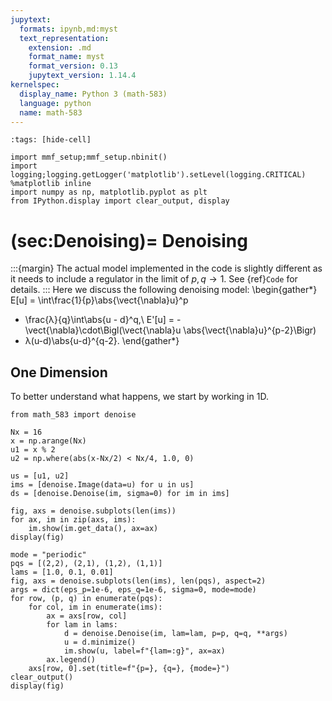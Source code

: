 ```yaml
---
jupytext:
  formats: ipynb,md:myst
  text_representation:
    extension: .md
    format_name: myst
    format_version: 0.13
    jupytext_version: 1.14.4
kernelspec:
  display_name: Python 3 (math-583)
  language: python
  name: math-583
---
```


```{code-cell}
:tags: [hide-cell]

import mmf_setup;mmf_setup.nbinit()
import logging;logging.getLogger('matplotlib').setLevel(logging.CRITICAL)
%matplotlib inline
import numpy as np, matplotlib.pyplot as plt
from IPython.display import clear_output, display
```

(sec:Denoising)=
Denoising
=========

:::{margin}
The actual model implemented in the code is slightly different as it needs to include a
regulator in the limit of $p, q \rightarrow 1$.  See {ref}`Code` for details.
:::
Here we discuss the following denoising model:
\begin{gather*}
  E[u] = \int\frac{1}{p}\abs{\vect{\nabla}u}^p
  + \frac{λ}{q}\int\abs{u - d}^q,\\
  E'[u] = -\vect{\nabla}\cdot\Bigl(\vect{\nabla}u \abs{\vect{\nabla}u}^{p-2}\Bigr)
  + λ(u-d)\abs{u-d}^{q-2}.
\end{gather*}

## One Dimension

To better understand what happens, we start by working in 1D.

```{code-cell}
from math_583 import denoise

Nx = 16
x = np.arange(Nx)
u1 = x % 2
u2 = np.where(abs(x-Nx/2) < Nx/4, 1.0, 0)

us = [u1, u2]
ims = [denoise.Image(data=u) for u in us]
ds = [denoise.Denoise(im, sigma=0) for im in ims]

fig, axs = denoise.subplots(len(ims))
for ax, im in zip(axs, ims):
    im.show(im.get_data(), ax=ax)
display(fig)
```

```{code-cell}
mode = "periodic"
pqs = [(2,2), (2,1), (1,2), (1,1)]
lams = [1.0, 0.1, 0.01]
fig, axs = denoise.subplots(len(ims), len(pqs), aspect=2)
args = dict(eps_p=1e-6, eps_q=1e-6, sigma=0, mode=mode)
for row, (p, q) in enumerate(pqs):
    for col, im in enumerate(ims):
        ax = axs[row, col]
        for lam in lams:
            d = denoise.Denoise(im, lam=lam, p=p, q=q, **args)
            u = d.minimize()
            im.show(u, label=f"{lam=:g}", ax=ax)
        ax.legend()
    axs[row, 0].set(title=f"{p=}, {q=}, {mode=}")
clear_output()
display(fig)
```

[DCT]: <https://en.wikipedia.org/wiki/Discrete_cosine_transform>
[DST]: <https://en.wikipedia.org/wiki/Discrete_sine_transform>

[periodic]: <https://en.wikipedia.org/wiki/Periodic_boundary_conditions>
[Dirichlet]: <https://en.wikipedia.org/wiki/Dirichlet_boundary_condition>
[Neumann]: <https://en.wikipedia.org/wiki/Neumann_boundary_condition>
[product rule]: https://en.wikipedia.org/wiki/Product_rule
[Toeplitz]: <https://en.wikipedia.org/wiki/Toeplitz_matrix>
[convolution]: <https://en.wikipedia.org/wiki/Convolution>
[Dirac comb]: <https://en.wikipedia.org/wiki/Dirac_comb>
[Dirac delta function]: <https://en.wikipedia.org/wiki/Dirac_delta_function>
[Kronecker delta]: <https://en.wikipedia.org/wiki/Kronecker_delta>
[FFT]: <https://en.wikipedia.org/wiki/Fast_Fourier_transform>
[FFTw]: <https://fftw.org>
[DFT]: <https://en.wikipedia.org/wiki/Discrete_Fourier_transform>
[machine precision]: <https://en.wikipedia.org/wiki/Machine_epsilon>
[Renormalization Group]: <https://physics-552-quantum-iii.readthedocs.io/en/latest/RenormalizationGroup.html>
[analytic function]: <https://en.wikipedia.org/wiki/Analytic_function>
[ringing artifacts]: <https://en.wikipedia.org/wiki/Ringing_artifacts>
[broadcasting]: <https://numpy.org/doc/stable/user/basics.broadcasting.html>
